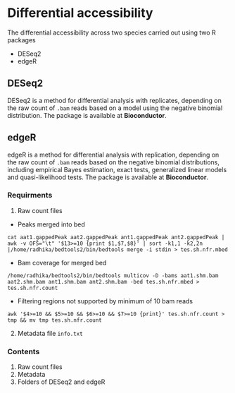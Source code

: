 # Differential accessibility 
The differential accessibility across two species carried out using two R packages
- DESeq2
- edgeR

## DESeq2
DESeq2 is a method for differential analysis with replicates, depending on the raw count of `.bam` reads based on a model using the negative binomial distribution. The package is available at **Bioconductor**.

## edgeR
edgeR is a method for differential analysis with replication, depending on the raw count of `.bam` reads based on the negative binomial distributions, including empirical Bayes estimation, exact tests, generalized linear models and quasi-likelihood tests. The package is available at **Bioconductor**. 

### Requirments
1. Raw count files
 - Peaks merged into bed

```
cat aat1.gappedPeak aat2.gappedPeak ant1.gappedPeak ant2.gappedPeak | awk -v OFS="\t" '$13>=10 {print $1,$7,$8}' | sort -k1,1 -k2,2n |/home/radhika/bedtools2/bin/bedtools merge -i stdin > tes.sh.nfr.mbed
```
  - Bam coverage for merged bed
```
/home/radhika/bedtools2/bin/bedtools multicov -D -bams aat1.shm.bam aat2.shm.bam ant1.shm.bam ant2.shm.bam -bed tes.sh.nfr.mbed > tes.sh.nfr.count
```
 - Filtering regions not supported by minimum of 10 bam reads
```
awk '$4>=10 && $5>=10 && $6>=10 && $7>=10 {print}' tes.sh.nfr.count > tmp && mv tmp tes.sh.nfr.count
```
2. Metadata file `info.txt`

### Contents
1. Raw count files
2. Metadata
3. Folders of DESeq2 and edgeR
